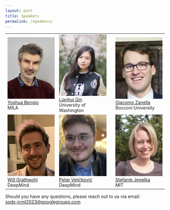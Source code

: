 ```yaml
---
layout: post
title: Speakers
permalink: /speakers/
---
```


<table>
  <tr>
    <td> 
      <img src="https://github.com/sods-icml2023/sods-icml2023.github.io/blob/main/images/YoshuaBengio.jpg?raw=true"  alt="1" width = 150px height = 195px ><br />
      <a href="https://yoshuabengio.org/">Yoshua Bengio</a><br />
      MILA
    </td>
    <td> 
      <img src="https://github.com/sods-icml2023/sods-icml2023.github.io/blob/main/images/LianhuiQin.jpg?raw=true"  alt="1" width = 150px height = 195px ><br />
      <a href="https://sites.google.com/view/lianhuiqin/home">Lianhui Qin</a><br />
      University of Washington
    </td>
    <td> 
      <img src="https://github.com/sods-icml2023/sods-icml2023.github.io/blob/main/images/GiacomoZanella.jpg?raw=true"  alt="1" width = 150px height = 195px ><br />
      <a href="https://sites.google.com/site/gzanellawebpage/home">Giacomo Zanella</a><br />
      Bocconi University
    </td>
  </tr> 
  <tr>
    <td> 
      <img src="https://github.com/sods-icml2023/sods-icml2023.github.io/blob/main/images/WillGrathwohl.jpg?raw=true"  alt="1" width = 150px height = 195px ><br />
      <a href="http://www.cs.toronto.edu/~wgrathwohl/">Will Grathwohl</a><br />
      DeepMind
    </td>
    <td> 
      <img src="https://github.com/sods-icml2023/sods-icml2023.github.io/blob/main/images/PetarVelickovic.jpg?raw=true"  alt="1" width = 150px height = 195px ><br />
      <a href="https://petar-v.com/">Petar Veličković</a><br />
      DeepMind
    </td>
    <td> 
      <img src="https://github.com/sods-icml2023/sods-icml2023.github.io/blob/main/images/StefanieJegelka.jpg?raw=true"  alt="1" width = 150px height = 195px ><br />
      <a href="http://people.csail.mit.edu/stefje/">Stefanie Jegelka</a><br />
      MIT
    </td>
  </tr> 
</table>


Should you have any questions, please reach out to us via email:<br>
[sods-icml2023@googlegroups.com
](mailto:sods-icml2023@googlegroups.com)